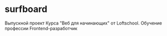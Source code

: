# surfboard
Выпускной проект Курса "Веб для начинающих" от Loftschool. Обучение профессии Frontend-разработчик
